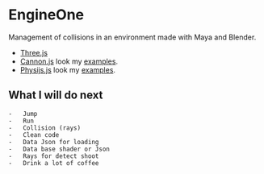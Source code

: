 EngineOne
=========

Management of collisions in an environment made ​​with Maya and Blender.


-   [Three.js](https://github.com/mrdoob/three.js "Display")
-   [Cannon.js](https://github.com/schteppe/cannon.js "Physics") look my [examples](https://github.com/Bouh/Test/tree/master/cannon_js "Physics").
-   [Physijs.js](https://github.com/chandlerprall/Physijs "Physics") look my [examples](https://github.com/Bouh/Test/tree/master/physijs "Physics").


    
What I will do next
-------------------
    
	-   Jump
    -   Run
    -   Collision (rays)
    -   Clean code
    -   Data Json for loading
    -   Data base shader or Json
    -   Rays for detect shoot
    -   Drink a lot of coffee
